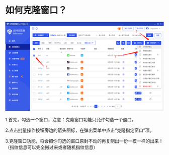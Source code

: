 # 如何克隆窗口？



![](<../../.gitbook/assets/1 (17).png>)

1.首先，勾选一个窗口，注意：克隆窗口功能只允许勾选一个窗口。

2.点击批量操作按钮旁边的箭头图标，在弹出菜单中点击“克隆指定窗口”项。

3.克隆窗口功能，将会把你勾选的窗口原封不动的再复制出一份一模一样的出来！（指纹信息可以完全搬过来或者随机指纹信息）

